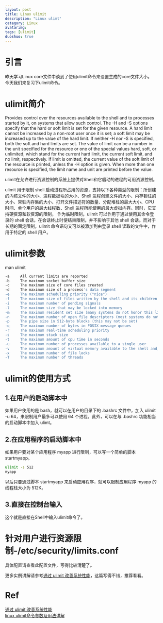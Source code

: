 ```yaml
---
layout: post
title: Linux ulimit
description: "Linux ulimt"
category: Linux
avatarimg:
tags: [ulimit]
duoshuo: true
---
```


# 引言
昨天学习Linux core文件中谈到了使用ulimit命令来设置生成的core文件大小。  
今天我们来复习下ulimit命令。

# ulimit简介
> 
Provides  control  over the resources available to the shell and to processes started by it, on systems that allow such control.  The -H and -S options specify that the hard or soft limit is
set for the given resource.  A hard limit cannot be increased by a non-root user once it is set; a soft limit may be increased up to the value of the hard limit.  If neither  -H  nor  -S  is
specified,  both  the  soft  and  hard limits are set.  The value of limit can be a number in the unit specified for the resource or one of the special values hard, soft, or unlimited, which
stand for the current hard limit, the current soft limit, and no limit, respectively.  If limit is omitted, the current value of the soft limit of the resource  is  printed,  unless  the  -H
option is given.  When more than one resource is specified, the limit name and unit are printed before the value.  

ulimit在允许进行资源控制的系统上提供对Shell和它启动的进程的可用资源控制。

>
ulimit 用于限制 shell 启动进程所占用的资源，支持以下各种类型的限制：所创建的内核文件的大小、进程数据块的大小、Shell 进程创建文件的大小、内存锁住的大小、常驻内存集的大小、打开文件描述符的数量、分配堆栈的最大大小、CPU 时间、单个用户的最大线程数、Shell 进程所能使用的最大虚拟内存。同时，它支持硬资源和软资源的限制。
作为临时限制，ulimit 可以作用于通过使用其命令登录的 shell 会话，在会话终止时便结束限制，并不影响于其他 shell 会话。而对于长期的固定限制，ulimit 命令语句又可以被添加到由登录 shell 读取的文件中，作用于特定的 shell 用户。

# ulimit参数
man ulimit

```bash
-a     All current limits are reported
-b     The maximum socket buffer size
-c     The maximum size of core files created
-d     The maximum size of a process's data segment
-e     The maximum scheduling priority ("nice")
-f     The maximum size of files written by the shell and its children
-i     The maximum number of pending signals
-l     The maximum size that may be locked into memory
-m     The maximum resident set size (many systems do not honor this limit)
-n     The maximum number of open file descriptors (most systems do not allow this value to be set)
-p     The pipe size in 512-byte blocks (this may not be set)
-q     The maximum number of bytes in POSIX message queues
-r     The maximum real-time scheduling priority
-s     The maximum stack size
-t     The maximum amount of cpu time in seconds
-u     The maximum number of processes available to a single user
-v     The maximum amount of virtual memory available to the shell and, on some systems, to its children
-x     The maximum number of file locks
-T     The maximum number of threads
```    

# ulimit的使用方式
## 1.在用户的启动脚本中
> 
如果用户使用的是 bash，就可以在用户的目录下的 .bashrc 文件中，加入 ulimit -u 64，来限制用户最多可以使用 64 个进程。此外，可以在与 .bashrc 功能相当的启动脚本中加入 ulimt。

## 2.在应用程序的启动脚本中
如果用户要对某个应用程序 myapp 进行限制，可以写一个简单的脚本 startmyapp。
```bash
ulimit -s 512 
myapp
```    
以后只要通过脚本 startmyapp 来启动应用程序，就可以限制应用程序 myapp 的线程栈大小为 512K。

## 3.直接在控制台输入
这个就是直接在Shell中输入ulimit命令了。

# 针对用户进行资源限制-/etc/security/limits.conf
具体配置请查看此配置文件，写得比较清楚了。

更多实例讲解请参考[通过 ulimit 改善系统性能](http://www.ibm.com/developerworks/cn/linux/l-cn-ulimit/)，这篇写得不错，推荐看看。

# Ref
[通过 ulimit 改善系统性能](http://www.ibm.com/developerworks/cn/linux/l-cn-ulimit/)  
[linux ulimit命令参数及用法详解](http://www.linuxso.com/command/ulimit.html)  
